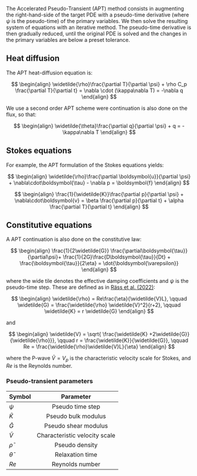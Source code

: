 The Accelerated Pseudo-Transient (APT) method consists in augmenting the right-hand-side of the target PDE with a pseudo-time derivative (where $\psi$ is the pseudo-time) of the primary variables. We then solve the resulting system of equations with an iterative method. The pseudo-time derivative is then gradually reduced, until the original PDE is solved and the changes in the primary variables are below a preset tolerance.

## Heat diffusion
The APT heat-diffusion equation is:

$$
\begin{align}
\widetilde{\rho}\frac{\partial T}{\partial \psi} + \rho C_p \frac{\partial T}{\partial t} = \nabla \cdot (\kappa\nabla T) = -\nabla q
\end{align}
$$

We use a second order APT scheme were continuation is also done on the flux, so that:

$$
\begin{align}
\widetilde{\theta}\frac{\partial q}{\partial \psi} + q  = -\kappa\nabla T
\end{align}
$$

## Stokes equations

For example, the APT formulation of the Stokes equations yields:

$$
\begin{align}
\widetilde{\rho}\frac{\partial \boldsymbol{u}}{\partial \psi} + \nabla\cdot\boldsymbol{\tau} - \nabla p = \boldsymbol{f}
\end{align}
$$

$$
\begin{align}
\frac{1}{\widetilde{K}}\frac{\partial p}{\partial \psi} + \nabla\cdot\boldsymbol{v} = \beta \frac{\partial p}{\partial t} + \alpha \frac{\partial T}{\partial t}
\end{align}
$$

## Constitutive equations
A APT continuation is also done on the constitutive law:

$$
\begin{align}
\frac{1}{2\widetilde{G}} \frac{\partial\boldsymbol{\tau}}{\partial\psi}+ \frac{1}{2G}\frac{D\boldsymbol{\tau}}{Dt} + \frac{\boldsymbol{\tau}}{2\eta} = \dot{\boldsymbol{\varepsilon}}
\end{align}
$$

where the wide tile denotes the effective damping coefficients and $\psi$ is the pseudo-time step. These are defined as in [Räss et al. (2022)](https://gmd.copernicus.org/articles/15/5757/2022/):

$$
\begin{align}
\widetilde{\rho} = Re\frac{\eta}{\widetilde{V}L}, \qquad \widetilde{G} = \frac{\widetilde{\rho} \widetilde{V}^2}{r+2}, \qquad \widetilde{K} = r \widetilde{G}
\end{align}
$$

and

$$
\begin{align}
\widetilde{V} = \sqrt{ \frac{\widetilde{K} +2\widetilde{G}}{\widetilde{\rho}}}, \qquad r = \frac{\widetilde{K}}{\widetilde{G}}, \qquad Re = \frac{\widetilde{\rho}\widetilde{V}L}{\eta}
\end{align}
$$

where the P-wave $\widetilde{V}=V_p$ is the characteristic velocity scale for Stokes, and $Re$ is the Reynolds number.

<!-- ### Physical parameters

| Symbol                           | Parameter              |
| :------------------------------- | :--------------------: |
| $T$                              | Temperature            |
| $q$                              | Flux                   |
| $\boldsymbol{\tau}$              | Deviatoric stress      |
| $\dot{\boldsymbol{\varepsilon}}$ | Deviatoric strain rate |
| $\boldsymbol{u}$                 | Velocity               |
| $\boldsymbol{f}$                 | External forces        |
| $P$                              | Pressure               |
| $\eta$                           | Viscosity              |
| $\rho$                           | Density                |
| $\beta$                          | Compressibility        |
| $G$                              | Shear modulus          |
| $\alpha$                         | Thermal expansivity    |
| $C_p$                            | Heat capacity          |
| $\kappa$                         | Heat conductivity      | -->

### Pseudo-transient parameters

| Symbol               | Parameter                     |
| :------------------- | :---------------------------: |
| $\psi$                | Pseudo time step              |
| $\widetilde{K}$      | Pseudo bulk modulus           |
| $\widetilde{G}$      | Pseudo shear modulus          |
| $\widetilde{V}$      | Characteristic velocity scale |
| $\widetilde{\rho}$   | Pseudo density                |
| $\widetilde{\theta}$ | Relaxation time               |
| $Re$                 | Reynolds number               |
